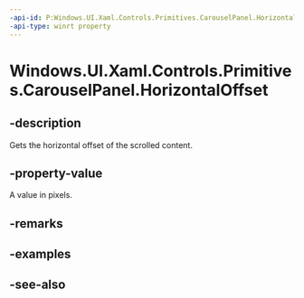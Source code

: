 ```yaml
---
-api-id: P:Windows.UI.Xaml.Controls.Primitives.CarouselPanel.HorizontalOffset
-api-type: winrt property
---
```


<!-- Property syntax
public double HorizontalOffset { get; }
-->

# Windows.UI.Xaml.Controls.Primitives.CarouselPanel.HorizontalOffset

## -description
Gets the horizontal offset of the scrolled content.



## -property-value
A value in pixels.

## -remarks

## -examples

## -see-also
